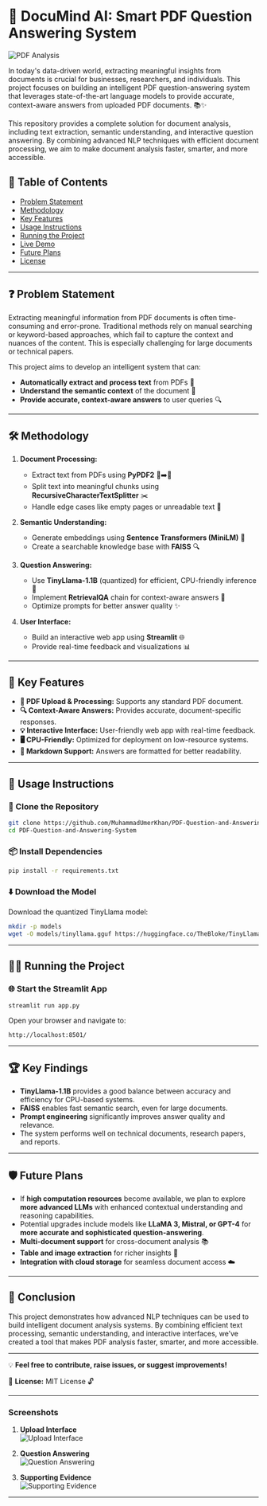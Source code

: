 # 📝 DocuMind AI: Smart PDF Question Answering System

![PDF Analysis](https://blog.apify.com/content/images/size/w1200/2023/11/Extract-PDF-documents-for-question-answering-from-a-PDF-1.png)

In today's data-driven world, extracting meaningful insights from documents is crucial for businesses, researchers, and individuals. This project focuses on building an intelligent PDF question-answering system that leverages state-of-the-art language models to provide accurate, context-aware answers from uploaded PDF documents. 📚✨

This repository provides a complete solution for document analysis, including text extraction, semantic understanding, and interactive question answering. By combining advanced NLP techniques with efficient document processing, we aim to make document analysis faster, smarter, and more accessible.

## 💖 Table of Contents
- [Problem Statement](#problem-statement)
- [Methodology](#methodology)
- [Key Features](#key-features)
- [Usage Instructions](#usage-instructions)
- [Running the Project](#running-the-project)
- [Live Demo](#live-demo)
- [Future Plans](#future-plans)
- [License](#license)

---

## ❓ Problem Statement

Extracting meaningful information from PDF documents is often time-consuming and error-prone. Traditional methods rely on manual searching or keyword-based approaches, which fail to capture the context and nuances of the content. This is especially challenging for large documents or technical papers.

This project aims to develop an intelligent system that can:
- **Automatically extract and process text** from PDFs 📝
- **Understand the semantic context** of the document 🧠
- **Provide accurate, context-aware answers** to user queries 🔍

---

## 🛠️ Methodology

1. **Document Processing:**
   - Extract text from PDFs using **PyPDF2** 📝➡️📂
   - Split text into meaningful chunks using **RecursiveCharacterTextSplitter** ✂️
   - Handle edge cases like empty pages or unreadable text 🧠

2. **Semantic Understanding:**
   - Generate embeddings using **Sentence Transformers (MiniLM)** 🧠
   - Create a searchable knowledge base with **FAISS** 🔍

3. **Question Answering:**
   - Use **TinyLlama-1.1B** (quantized) for efficient, CPU-friendly inference 🦥
   - Implement **RetrievalQA** chain for context-aware answers 🎯
   - Optimize prompts for better answer quality ✨

4. **User Interface:**
   - Build an interactive web app using **Streamlit** 🌐
   - Provide real-time feedback and visualizations 📊

---

## 🚀 Key Features

- **📂 PDF Upload & Processing:** Supports any standard PDF document.
- **🔍 Context-Aware Answers:** Provides accurate, document-specific responses.
- **💡 Interactive Interface:** User-friendly web app with real-time feedback.
- **🖥️ CPU-Friendly:** Optimized for deployment on low-resource systems.
- **📝 Markdown Support:** Answers are formatted for better readability.

---

## 🚀 Usage Instructions

### 📂 Clone the Repository
```bash
git clone https://github.com/MuhammadUmerKhan/PDF-Question-and-Answering-System.git
cd PDF-Question-and-Answering-System
```

### 📦 Install Dependencies
```bash
pip install -r requirements.txt
```

### ⬇️ Download the Model
Download the quantized TinyLlama model:
```bash
mkdir -p models
wget -O models/tinyllama.gguf https://huggingface.co/TheBloke/TinyLlama-1.1B-Chat-v1.0-GGUF/resolve/main/tinyllama-1.1b-chat-v1.0.Q4_K_M.gguf
```

---

## 🏃‍♂️ Running the Project

### 🌐 Start the Streamlit App
```bash
streamlit run app.py
```

Open your browser and navigate to:
```
http://localhost:8501/
```

---

## 🏆 Key Findings

- **TinyLlama-1.1B** provides a good balance between accuracy and efficiency for CPU-based systems.
- **FAISS** enables fast semantic search, even for large documents.
- **Prompt engineering** significantly improves answer quality and relevance.
- The system performs well on technical documents, research papers, and reports.

---

## 🛡️ Future Plans

- If **high computation resources** become available, we plan to explore **more advanced LLMs** with enhanced contextual understanding and reasoning capabilities.
- Potential upgrades include models like **LLaMA 3, Mistral, or GPT-4** for **more accurate and sophisticated question-answering**.
- **Multi-document support** for cross-document analysis 📚
- **Table and image extraction** for richer insights 🎨
- **Integration with cloud storage** for seamless document access ☁️

---

## 💖 Conclusion

This project demonstrates how advanced NLP techniques can be used to build intelligent document analysis systems. By combining efficient text processing, semantic understanding, and interactive interfaces, we’ve created a tool that makes PDF analysis faster, smarter, and more accessible.

---

💡 **Feel free to contribute, raise issues, or suggest improvements!**

📌 **License:** MIT License 🔓

---

### Screenshots

1. **Upload Interface**  
   ![Upload Interface](https://github.com/MuhammadUmerKhan/PDF-Question-and-Answering-System/blob/main/imgs/ss2.png)

2. **Question Answering**  
   ![Question Answering](https://github.com/MuhammadUmerKhan/PDF-Question-and-Answering-System/blob/main/imgs/ss1.png)

3. **Supporting Evidence**  
   ![Supporting Evidence](https://github.com/MuhammadUmerKhan/PDF-Question-and-Answering-System/blob/main/imgs/ss3.png)

---
